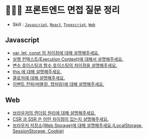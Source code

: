 # 👩🏻‍💻 프론트엔드 면접 질문 정리
- Skill : [`Javascript`](#Javascript
), [`React`](#React), [`Typescript`](#typescript), [`Web`](#web)


## Javascript
- [var, let, const 의 차이점에 대해 설명해주세요.](js/var-let-const-diff.md)
- [실행 컨텍스트(Execution Context)에 대해서 설명해주세요.](js/execution-context.md)
- [변수 호이스팅과 함수 호이스팅의 차이점을 설명해주세요.](js/hoisting.md)
- [this 에 대해 설명해주세요.](js/this.md)
- [클로저에 대해 설명해주세요.](js/closure.md)
- [이벤트 전파(버블링, 캡처링)에 대해 설명해주세요.](js/event-propagation.md)

## Web
- [브라우저의 렌더링 원리에 대해 설명해주세요.](web/browser-rendering.md)
- [CSR 과 SSR 은 어떤 차이점이 있는지 설명해주세요.](web/csr-ssr-diff.md)
- [브라우저 저장소(Web Storage)에 대해 설명해주세요.(LocalStorage, SessionStorage, Cookie)](web/web-storage.md)